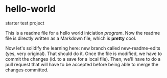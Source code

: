 # hello-world
starter test project

This is a readme file for a hello world iniciation *program*.
Now the readme file is directly written as a Markdown file, which is **pretty** cool.

Now let's solidify the learning here: new branch called new-readme-edits (yes, very original).
That should do it. Once the file is modified, we have to commit the changes (id. to a save for a local file).
Then, we'll have to do a pull request that will have to be accepted before being able to merge the changes committed.
